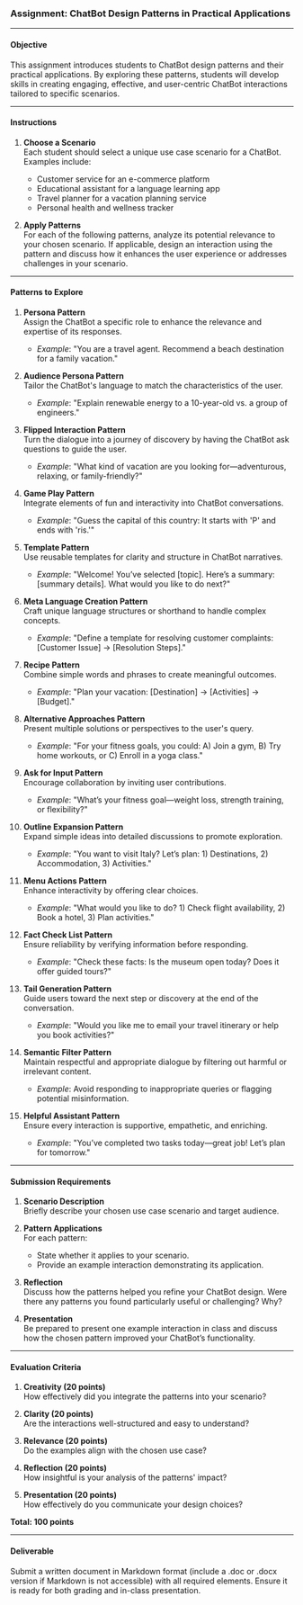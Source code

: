 ### Assignment: ChatBot Design Patterns in Practical Applications

---

#### **Objective**
This assignment introduces students to ChatBot design patterns and their practical applications. By exploring these patterns, students will develop skills in creating engaging, effective, and user-centric ChatBot interactions tailored to specific scenarios.

---

#### **Instructions**

1. **Choose a Scenario**  
   Each student should select a unique use case scenario for a ChatBot. Examples include:  
   - Customer service for an e-commerce platform  
   - Educational assistant for a language learning app  
   - Travel planner for a vacation planning service  
   - Personal health and wellness tracker  

2. **Apply Patterns**  
   For each of the following patterns, analyze its potential relevance to your chosen scenario. If applicable, design an interaction using the pattern and discuss how it enhances the user experience or addresses challenges in your scenario.

---

#### **Patterns to Explore**

1. **Persona Pattern**  
   Assign the ChatBot a specific role to enhance the relevance and expertise of its responses.  
   - *Example*: "You are a travel agent. Recommend a beach destination for a family vacation."

2. **Audience Persona Pattern**  
   Tailor the ChatBot's language to match the characteristics of the user.  
   - *Example*: "Explain renewable energy to a 10-year-old vs. a group of engineers."

3. **Flipped Interaction Pattern**  
   Turn the dialogue into a journey of discovery by having the ChatBot ask questions to guide the user.  
   - *Example*: "What kind of vacation are you looking for—adventurous, relaxing, or family-friendly?"

4. **Game Play Pattern**  
   Integrate elements of fun and interactivity into ChatBot conversations.  
   - *Example*: "Guess the capital of this country: It starts with 'P' and ends with 'ris.'"

5. **Template Pattern**  
   Use reusable templates for clarity and structure in ChatBot narratives.  
   - *Example*: "Welcome! You’ve selected [topic]. Here’s a summary: [summary details]. What would you like to do next?"

6. **Meta Language Creation Pattern**  
   Craft unique language structures or shorthand to handle complex concepts.  
   - *Example*: "Define a template for resolving customer complaints: [Customer Issue] → [Resolution Steps]."

7. **Recipe Pattern**  
   Combine simple words and phrases to create meaningful outcomes.  
   - *Example*: "Plan your vacation: [Destination] → [Activities] → [Budget]."

8. **Alternative Approaches Pattern**  
   Present multiple solutions or perspectives to the user's query.  
   - *Example*: "For your fitness goals, you could: A) Join a gym, B) Try home workouts, or C) Enroll in a yoga class."

9. **Ask for Input Pattern**  
   Encourage collaboration by inviting user contributions.  
   - *Example*: "What’s your fitness goal—weight loss, strength training, or flexibility?"

10. **Outline Expansion Pattern**  
    Expand simple ideas into detailed discussions to promote exploration.  
    - *Example*: "You want to visit Italy? Let’s plan: 1) Destinations, 2) Accommodation, 3) Activities."

11. **Menu Actions Pattern**  
    Enhance interactivity by offering clear choices.  
    - *Example*: "What would you like to do? 1) Check flight availability, 2) Book a hotel, 3) Plan activities."

12. **Fact Check List Pattern**  
    Ensure reliability by verifying information before responding.  
    - *Example*: "Check these facts: Is the museum open today? Does it offer guided tours?"

13. **Tail Generation Pattern**  
    Guide users toward the next step or discovery at the end of the conversation.  
    - *Example*: "Would you like me to email your travel itinerary or help you book activities?"

14. **Semantic Filter Pattern**  
    Maintain respectful and appropriate dialogue by filtering out harmful or irrelevant content.  
    - *Example*: Avoid responding to inappropriate queries or flagging potential misinformation.

15. **Helpful Assistant Pattern**  
    Ensure every interaction is supportive, empathetic, and enriching.  
    - *Example*: "You’ve completed two tasks today—great job! Let’s plan for tomorrow."

---

#### **Submission Requirements**

1. **Scenario Description**  
   Briefly describe your chosen use case scenario and target audience.

2. **Pattern Applications**  
   For each pattern:  
   - State whether it applies to your scenario.  
   - Provide an example interaction demonstrating its application.  

3. **Reflection**  
   Discuss how the patterns helped you refine your ChatBot design. Were there any patterns you found particularly useful or challenging? Why?

4. **Presentation**  
   Be prepared to present one example interaction in class and discuss how the chosen pattern improved your ChatBot’s functionality.

---

#### **Evaluation Criteria**

1. **Creativity (20 points)**  
   How effectively did you integrate the patterns into your scenario?

2. **Clarity (20 points)**  
   Are the interactions well-structured and easy to understand?

3. **Relevance (20 points)**  
   Do the examples align with the chosen use case?

4. **Reflection (20 points)**  
   How insightful is your analysis of the patterns' impact?

5. **Presentation (20 points)**  
   How effectively do you communicate your design choices?  

**Total: 100 points**

---

#### **Deliverable**  
Submit a written document in Markdown format (include a .doc or .docx version if Markdown is not accessible) with all required elements. Ensure it is ready for both grading and in-class presentation.  

